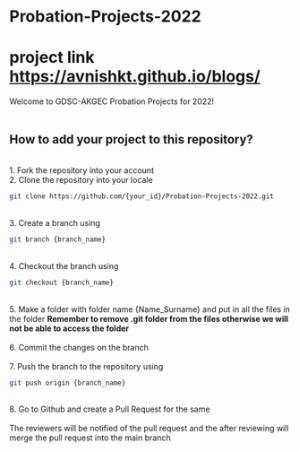 # Probation-Projects-2022

# project link https://avnishkt.github.io/blogs/




Welcome to GDSC-AKGEC Probation Projects for 2022!
<br><br>
## How to add your project to this repository?
<br>
1. Fork the repository into your account<br>
2. Clone the repository into your locale<br>

```sh
git clone https://github.com/{your_id}/Probation-Projects-2022.git
```
<br>
3. Create a branch using 
   
```sh
git branch {branch_name}
``` 
<br>
4. Checkout the branch using 
   
```sh
git checkout {branch_name}
``` 
<br>
5. Make a folder with folder name {Name_Surname} and put in all the files in the folder <b>Remember to remove .git folder from the files otherwise we will not be able to access the folder</b><br><br>
6. Commit the changes on the branch<br><br>
7. Push the branch to the repository using 

```sh
git push origin {branch_name}
``` 
<br>
8. Go to Github and create a Pull Request for the same
<br><br>
The reviewers will be notified of the pull request and the after reviewing will merge the pull request into the main branch

